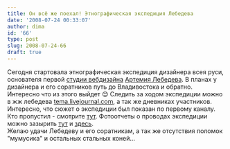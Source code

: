 ```yaml
---
title: Он всё же поехал! Этнографическая экспедиция Лебедева
date: '2008-07-24 00:33:07'
author: dima
id: '66'
type: post
slug: 2008-07-24-66
draft: true
---
```


Сегодня стартовала этнографическая экспедиция дизайнера всея руси, основателя первой [студии вебдизайна](https://www.artlebedev.ru) [Артемия Лебедева](https://www.tema.ru). В планах у дизайнера и его соратников путь до Владивостока и обратно. Интересно что из этого выйдет 😊 Следить за ходом экспедиции можно в жж лебедева [tema.livejournal.com](https://tema.livejournal.com/), а так же дневниках участников.  
Интересно, что сюжет о экспедиции был показан по первому каналу. Кто пропустил - смотрите [тут](https://www.1tv.ru/news/p3677). Фотоотчеты о проводах экспедиции можно зазырить [тут](https://qloo.livejournal.com/16275.html) и [здесь](https://b9koz.livejournal.com/77633.html).  
Желаю удачи Лебедеву и его соратникам, а так же отсутствия поломок "мумусика" и остальных стальных коней...